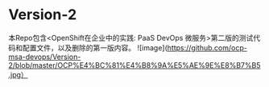 # Version-2
本Repo包含<OpenShift在企业中的实践: PaaS DevOps 微服务>第二版的测试代码和配置文件，以及删除的第一版内容。
![image](https://github.com/ocp-msa-devops/Version-2/blob/master/OCP%E4%BC%81%E4%B8%9A%E5%AE%9E%E8%B7%B5.jpg）
